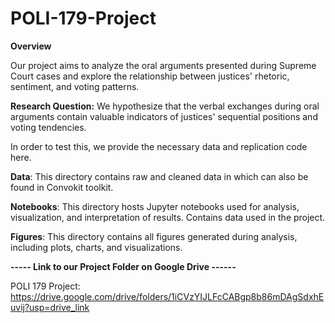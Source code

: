 # POLI-179-Project

**Overview**


Our project aims to analyze the oral arguments presented during Supreme Court cases and explore the relationship between justices' rhetoric, sentiment, and voting patterns. 

**Research Question:** We hypothesize that the verbal exchanges during oral arguments contain valuable indicators of justices' sequential positions and voting tendencies.

In order to test this, we provide the necessary data and replication code here. 


**Data**: 
This directory contains raw and cleaned data in which can also be found in Convokit toolkit. 

**Notebooks**: 
This directory hosts Jupyter notebooks used for analysis, visualization, and interpretation of results. Contains data used in the project. 

**Figures**: 
This directory contains all figures generated during analysis, including plots, charts, and visualizations.


**----- Link to our Project Folder on Google Drive ------**

POLI 179 Project:  https://drive.google.com/drive/folders/1iCVzYIJLFcCABgp8b86mDAgSdxhEuvij?usp=drive_link 
